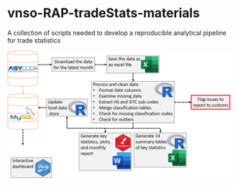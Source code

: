 # vnso-RAP-tradeStats-materials
A collection of scripts needed to develop a reproducible analytical pipeline for trade statistics

![The new Reproducible Analytical Pipeline](images/NewPipeline.png)